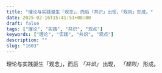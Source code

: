 ```yaml
---
title: "理论与实践驱生「观念」，而后「共识」出现，「规则」形成。"
date: 2025-02-16T15:41:51+08:00
draft: false
tags: ["理论", "实践", "共识", "观点"]
keywords: ["理论", "实践", "共识", "观点"]
description: ""
slug: "1603"
---
```


理论与实践驱生「观念」，而后 *「共识」* 出现， *「规则」* 形成。
